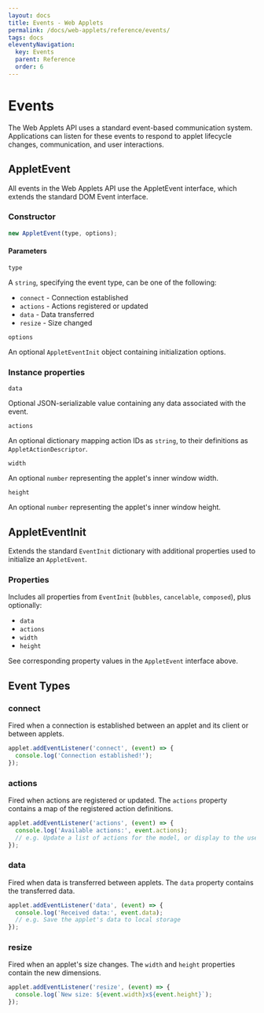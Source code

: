 ```yaml
---
layout: docs
title: Events - Web Applets
permalink: /docs/web-applets/reference/events/
tags: docs
eleventyNavigation:
  key: Events
  parent: Reference
  order: 6
---
```

# Events

The Web Applets API uses a standard event-based communication system. Applications can listen for these events to respond to applet lifecycle changes, communication, and user interactions.

## AppletEvent

All events in the Web Applets API use the AppletEvent interface, which extends the standard DOM Event interface.

### Constructor

```js
new AppletEvent(type, options);
```

#### Parameters

`type`

A `string`, specifying the event type, can be one of the following:

- `connect` - Connection established
- `actions` - Actions registered or updated
- `data` - Data transferred
- `resize` - Size changed

`options`

An optional `AppletEventInit` object containing initialization options.

### Instance properties

`data`

Optional JSON-serializable value containing any data associated with the event.

`actions`

An optional dictionary mapping action IDs as `string`, to their definitions as `AppletActionDescriptor`.

`width`

An optional `number` representing the applet's inner window width.

`height`

An optional `number` representing the applet's inner window height.

## AppletEventInit

Extends the standard `EventInit` dictionary with additional properties used to initialize an `AppletEvent`.

### Properties

Includes all properties from `EventInit` (`bubbles`, `cancelable`, `composed`), plus optionally:

- `data`
- `actions`
- `width`
- `height`

See corresponding property values in the `AppletEvent` interface above.

## Event Types

### connect

Fired when a connection is established between an applet and its client or between applets.

```js
applet.addEventListener('connect', (event) => {
  console.log('Connection established!');
});
```

### actions

Fired when actions are registered or updated. The `actions` property contains a map of the registered action definitions.

```js
applet.addEventListener('actions', (event) => {
  console.log('Available actions:', event.actions);
  // e.g. Update a list of actions for the model, or display to the user
});
```

### data

Fired when data is transferred between applets. The `data` property contains the transferred data.

```js
applet.addEventListener('data', (event) => {
  console.log('Received data:', event.data);
  // e.g. Save the applet's data to local storage
});
```

### resize

Fired when an applet's size changes. The `width` and `height` properties contain the new dimensions.

```js
applet.addEventListener('resize', (event) => {
  console.log(`New size: ${event.width}x${event.height}`);
});
```
